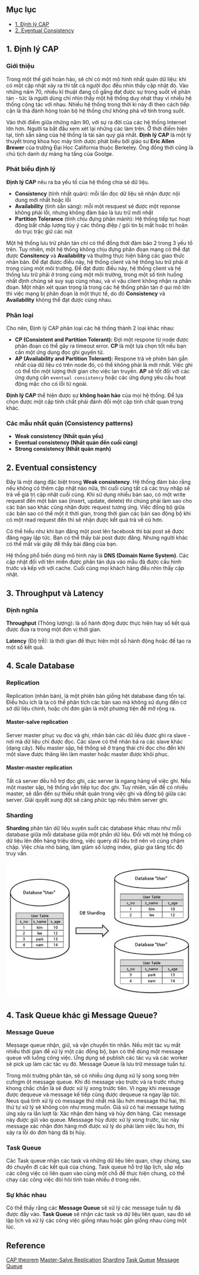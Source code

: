 
## Mục lục
* [1. Định lý CAP](#1-định-lý-cap)
* [2. Eventual Consistency](#2-eventual-consistency)


## 1. Định lý CAP

### Giới thiệu
Trong một thế giới hoàn hảo, sẽ chỉ có một mô hình nhất quán dữ liệu: khi có một cập nhật xảy ra thì tất cả người đọc đều nhìn thấy cập nhật đó. Vào những năm 70, nhiều kĩ thuật đang cố gắng đạt được sự trong suốt về phân tán - tức là người dùng chỉ nhìn thấy một hệ thống duy nhát thay vì nhiều hệ thống cộng tác với nhau. Nhiều hệ thống trong thời kì này đi theo cách tiếp cận là thà đánh hỏng toàn bộ hệ thống chứ không phá vỡ tính trong suốt.

Vào thời điểm giữa những năm 90, với sự ra đời của các hệ thống Internet lớn hơn. Người ta bắt đầu xem xét lại những các làm trên. Ở thời điểm hiện tại, tính sẵn sàng của hệ thống là tài sản quý giá nhất. **Định lý CAP** là một lý thuyết trong khoa học máy tính dược phát biểu bởi giáo sư **Eric Allen Brewer** của trường Đại Học California thuộc Berkeley. Ông đồng thời cũng là chủ tịch danh dự mảng hạ tầng của Goolge.

### Phát biểu định lý
**Định lý CAP** nêu ra ba yếu tố của hệ thống chia sẻ dữ liệu.
* **Consistency** (tính nhất quán): mỗi lần đọc dữ liệu sẽ nhận được nội dung mới nhất hoặc lỗi
* **Availability** (tính sẵn sàng): mỗi một resquest sẽ được một reponse không phải lỗi, nhưng không đảm bảo là lưu trữ mới nhất
* **Partition Tolerance** (tính chịu đựng phân mảnh): Hệ thống tiếp tục hoạt động bất chấp lượng tùy ý các thông điệp / gói tin bị mất hoặc trì hoãn do trục trặc giữ các nút

Một hệ thống lưu trữ phân tán chỉ có thể đồng thời đảm bảo 2 trong 3 yếu tố trên. Tuy nhiên, một hệ thống không chịu đựng phân đoạn mạng có thể đạt được **Consitency** và **Availability** và thường thực hiện bằng các giao thức nhân bản. Để đạt được điều này, hệ thống client và hệ thống lưu trữ phải ở trong cùng một môi trường. Để đạt được điều này, hệ thống client và hệ thống lưu trữ phải ở trong cùng một môi trường, trong một số tình huống nhất định chúng sẽ suy sụp cùng nhau, và vì vậu client không nhận ra phân đoạn. Một nhận xét quan trọng là trong các hệ thống phân tán ở qui mô lớn thì việc mạng bị phân đoạn là một thực tế, do đó **Consistency** và **Availability** không thể đạt được cùng nhau.

### Phân loại
Cho nên, Định lý CAP phân loại các hệ thống thành 2 loại khác nhau:
* **CP (Consistent and Partition Tolerant):** Đợi một respone từ node được phân đoạn có thể gây ra timeout error. **CP** là một lựa chọn tốt nếu bạn cần một ứng dụng đọc ghi guyên tử.
* **AP (Availability and Partition Tolerant):** Respone trả vè phiên bản gần nhất của dữ liệu có trên node đó, có thể không phải là mới nhất. Việc ghi có thể tốn một lượng thời gian cho việc lan truyền. **AP** sẽ tốt đối với các ứng dụng cần `eventual consistency` hoặc các ứng dụng yêu cầu hoạt động mặc cho có lỗi từ ngoài.

**Định lý CAP** thể hiện được sự **không hoàn hảo** của mọi hệ thống. Để lựa chọn được một cặp tính chất phải đánh đổi một cặp tính chất quan trọng khác.

### Các mẫu nhất quán (Consistency patterns)
* **Weak consistency (Nhất quán yếu)**
* **Eventual consistency (Nhất quán đến cuối cùng)**
* **Strong consistency (Nhất quán mạnh)**

## 2. Eventual consistency
Đây là một dạng đặc biệt trong **Weak consistency**. Hệ thống đảm bảo rằng nếu không có thêm cập nhật nào nữa, thì cuối cùng tất cả các truy nhập sẽ trả về giá trị cập nhật cuối cùng. Khi sử dụng nhiều bản sao, có một write request đến một bản sao (insert, update, delete) thì chúng phải làm sao cho các bản sao khác cũng nhận được request tương ứng. Việc đồng bộ giữa các bản sao có thể một ít thời gian, trong thời gian các bản sao động bộ khi có một read request đến thì sẽ nhận được kết quả trả về cũ hơn.

Có thể hiểu như khi bạn đăng một post lên facebook thì bài post sẽ được đăng ngay lập tức. Bạn có thể thấy bài post được đăng. Nhưng người khác có thể mất vài giây để thấy bài đăng của bạn.

Hệ thống phổ biến dùng mô hình này là **DNS (Domain Name System)**. Các cập nhật đối với tên miền được phân tán dựa vào mẫu đã được cấu hình trước và kếp với với cache. Cuối cùng mọi khách hàng đều nhìn thấy cập nhật.

## 3. Throughput và Latency
### Định nghĩa

**Throughput** (Thông lượng): là số hành động được thực hiện hay số kết quả được đưa ra trong một đơn vị thời gian.

**Latency** (Độ trễ): là thời gian để thực hiện một số hành động hoặc để tạo ra một số kết quả.

## 4. Scale Database
### Replication

Replication (nhân bản), là một phiên bản giống hệt database đang tồn tại. Điều hữu ích là ta có thể phân tích các bản sao mà không sử dụng đến cơ sở dữ liệu chính, hoặc chỉ đơn giản là một phương tiện để mở rộng ra.
#### Master-salve replication
Server master phục vụ đọc và ghi, nhân bản các dữ liệu được ghi ra slave - nơi mà dữ liệu chỉ được đọc. Các slave có thể nhân bả ra các slave khác (dạng cây). Nếu master sập, hệ thống sẽ ở trạng thái chỉ đọc cho đến khi một slave được thăng lên làm master hoặc master được khôi phục.
#### Master-master replication
Tất cả server đều hỗ trợ đọc ghi, các server là ngang hàng về việc ghi. Nếu một master sập, hệ thống vẫn tiếp tục đọc ghi. Tuy nhiên, vấn đề có nhiều master, sẽ dẫn đến sự thiếu nhất quán trong việc ghi và đồng bộ giữa các server. Giải quyết xung đột sẽ càng phức tạp nếu thêm server ghi.

### Sharding
**Sharding** phân tán dữ liệu xuyên suốt các database khác nhau như mỗi database giữa mỗi database giữa một phần dữ liệu. Đối với một hệ thống có dữ liệu lên đến hàng triệu dòng, việc query dữ liệu trở nên vô cùng chậm chập. Việc chia nhỏ bảng, làm giảm số lượng index, giúp gia tăng tốc độ truy vấn.

![](/img/sharding.jpg)

## 4. Task Queue khác gì Message Queue?

### Message Queue
Message queue nhận, giữ, và vận chuyển tin nhắn. Nếu một tác vụ mất nhiều thời gian để xử lý một các đồng bộ, bạn có thể dùng một message queue với luồng công việc. Ứng dụng sẽ publish các tác vụ và các worker sẽ pick up làm các tác vụ đó. Message Queue là lưu trữ message tuần tự. 

Trong môi trường phân tán, sẽ có nhiều ứng dụng xử lý song song trên cufngm ột message queue. Khi đó message vào trước và ra trước nhưng khong chắc chắn là sẽ được xử lý xong trước tiên. Vì ngay khi message được dequeue và message kế tiếp cũng được dequeue ra ngay lập tức. Neus quá tình xử lý có message thứ nhất mà lâu hơn message thứ hai, thì thứ tự xử lý sẽ không còn như mong muốn. Giả sử có hai message tương ứng xảy ra lần lượt là: Xác nhận đơn hàng và hủy đơn hàng. Các message này được gửi vào queue. Messsage hủy được xử lý xong trước, lúc này message xác nhận đơn hàng mới được xử lý do phải làm việc lâu hơn, thì xảy ra lỗi do đơn hàng đã bị hủy.

### Task Queue

Các Task queue nhận các task và những dữ liệu liên quan, chạy chúng, sau đó chuyển đi các kết quả của chúng. Task queue hỗ trợ lập lịch, sắp xếp các công việc có liên quan vào cùng một chỗ để thực hiện chung, có thể chạy các công việc đòi hỏi tính toán nhiều ở trong nền.

### Sự khác nhau

Có thể thấy rằng các **Message Queue** sẽ xử lý các message tuần tự đã được đẩy vào. **Task Queue** sẽ nhận các task và dử liệu liên quan, sau đó sẽ lập lịch và xử lý các công việc giống nhau hoặc gần giống nhau cùng một lúc.

## Reference
[CAP theorem](https://medium.com/eway/database-101-p1-%C4%91%E1%BB%8Bnh-l%C3%BD-cap-7260adf8b02f)
[Master-Salve Replication](https://viblo.asia/p/gioi-thieu-ve-mysql-replication-master-slave-bxjvZYwNkJZ)
[Sharding](https://viblo.asia/p/shard-database-voi-activerecord-turntable-l0rvmx3kGyqA)
[Task Queue](https://www.fullstackpython.com/task-queues.html)
[Message Queue](https://techblog.vn/van-thu-tu-messge-trong-viec-xu-ly-bat-dong-bo-dua-tren-message-queue)